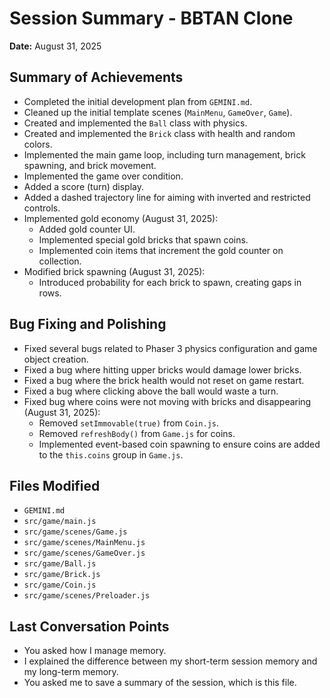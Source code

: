 # Session Summary - BBTAN Clone

**Date:** August 31, 2025

## Summary of Achievements

*   Completed the initial development plan from `GEMINI.md`.
*   Cleaned up the initial template scenes (`MainMenu`, `GameOver`, `Game`).
*   Created and implemented the `Ball` class with physics.
*   Created and implemented the `Brick` class with health and random colors.
*   Implemented the main game loop, including turn management, brick spawning, and brick movement.
*   Implemented the game over condition.
*   Added a score (turn) display.
*   Added a dashed trajectory line for aiming with inverted and restricted controls.
*   Implemented gold economy (August 31, 2025):
    *   Added gold counter UI.
    *   Implemented special gold bricks that spawn coins.
    *   Implemented coin items that increment the gold counter on collection.
*   Modified brick spawning (August 31, 2025):
    *   Introduced probability for each brick to spawn, creating gaps in rows.

## Bug Fixing and Polishing

*   Fixed several bugs related to Phaser 3 physics configuration and game object creation.
*   Fixed a bug where hitting upper bricks would damage lower bricks.
*   Fixed a bug where the brick health would not reset on game restart.
*   Fixed a bug where clicking above the ball would waste a turn.
*   Fixed bug where coins were not moving with bricks and disappearing (August 31, 2025):
    *   Removed `setImmovable(true)` from `Coin.js`.
    *   Removed `refreshBody()` from `Game.js` for coins.
    *   Implemented event-based coin spawning to ensure coins are added to the `this.coins` group in `Game.js`.

## Files Modified

*   `GEMINI.md`
*   `src/game/main.js`
*   `src/game/scenes/Game.js`
*   `src/game/scenes/MainMenu.js`
*   `src/game/scenes/GameOver.js`
*   `src/game/Ball.js`
*   `src/game/Brick.js`
*   `src/game/Coin.js`
*   `src/game/scenes/Preloader.js`

## Last Conversation Points

*   You asked how I manage memory.
*   I explained the difference between my short-term session memory and my long-term memory.
*   You asked me to save a summary of the session, which is this file.
